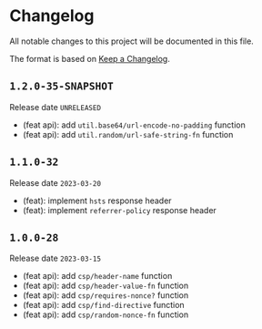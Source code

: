 # Changelog

All notable changes to this project will be documented in this file.

The format is based on [Keep a Changelog](https://keepachangelog.com/en/1.0.0/).

## `1.2.0-35-SNAPSHOT`

Release date `UNRELEASED`

- (feat api): add `util.base64/url-encode-no-padding` function
- (feat api): add `util.random/url-safe-string-fn` function

## `1.1.0-32`

Release date `2023-03-20`

- (feat): implement `hsts` response header
- (feat): implement `referrer-policy` response header

## `1.0.0-28`

Release date `2023-03-15`

- (feat api): add `csp/header-name` function
- (feat api): add `csp/header-value-fn` function
- (feat api): add `csp/requires-nonce?` function
- (feat api): add `csp/find-directive` function
- (feat api): add `csp/random-nonce-fn` function
